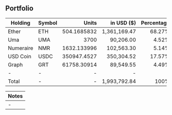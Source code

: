 ## Portfolio

| Holding              | Symbol | Units       | in USD ($)  | Percentage |
|----------------------|--------|-------------:|-------------:|------------:|
| Ether     | ETH    | 504.1685832 | 1,361,169.47 | 68.27%     |
| Uma       | UMA    | 3700        | 90,206.00    | 4.52%      |
| Numeraire | NMR    | 1632.133996 | 102,563.30  | 5.14%      |
| USD Coin  | USDC   | 350947.4527 | 350,304.52  | 17.57%     |
| Graph     | GRT    | 61758.30914 | 89,549.55    | 4.49%      |
| -         | -      | -           | -            | -          |
| Total     | -      | -           | 1,993,792.84 | 100%       |

|Notes|
|---|
|-|
